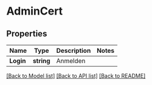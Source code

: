 # AdminCert

## Properties

Name | Type | Description | Notes
------------ | ------------- | ------------- | -------------
**Login** | **string** | Anmelden | 

[[Back to Model list]](../README.md#documentation-for-models) [[Back to API list]](../README.md#documentation-for-api-endpoints) [[Back to README]](../README.md)


